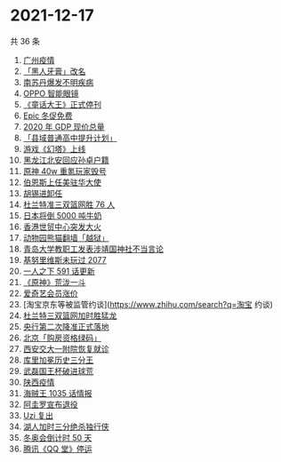 # 2021-12-17

共 36 条

<!-- BEGIN -->
<!-- 最后更新时间 Fri Dec 17 2021 15:13:43 GMT+0800 (China Standard Time) -->

1. [广州疫情](https://www.zhihu.com/search?q=广州疫情)
1. [「黑人牙膏」改名](https://www.zhihu.com/search?q=黑人牙膏)
1. [南苏丹爆发不明疾病](https://www.zhihu.com/search?q=南苏丹)
1. [OPPO 智能眼镜](https://www.zhihu.com/search?q=oppo)
1. [《童话大王》正式停刊](https://www.zhihu.com/search?q=童话大王)
1. [Epic 冬促免费](https://www.zhihu.com/search?q=epic)
1. [2020 年 GDP 现价总量](https://www.zhihu.com/search?q=2020GDP)
1. [「县域普通高中提升计划」](https://www.zhihu.com/search?q=县域普通高中)
1. [游戏《幻塔》上线](https://www.zhihu.com/search?q=幻塔)
1. [黑龙江北安回应孙卓户籍](https://www.zhihu.com/search?q=孙卓)
1. [原神 40w 重氪玩家毁号](https://www.zhihu.com/search?q=原神)
1. [伯恩斯上任美驻华大使](https://www.zhihu.com/search?q=美国驻华大使)
1. [胡锡进卸任](https://www.zhihu.com/search?q=胡锡进)
1. [杜兰特准三双篮网胜 76 人](https://www.zhihu.com/search?q=篮网)
1. [日本将倒 5000 吨牛奶](https://www.zhihu.com/search?q=日本倒奶)
1. [香港世贸中心突发大火](https://www.zhihu.com/search?q=香港世贸中心)
1. [动物园熊猫翻墙「越狱」](https://www.zhihu.com/search?q=熊猫翻墙)
1. [青岛大学教职工发表涉靖国神社不当言论](https://www.zhihu.com/search?q=青岛大学教职工)
1. [基努里维斯未玩过 2077](https://www.zhihu.com/search?q=赛博朋克2077)
1. [一人之下 591 话更新](https://www.zhihu.com/search?q=一人之下)
1. [《原神》荒泷一斗](https://www.zhihu.com/search?q=原神)
1. [爱奇艺会员涨价](https://www.zhihu.com/search?q=爱奇艺)
1. [淘宝京东等被监管约谈](https://www.zhihu.com/search?q=淘宝 约谈)
1. [杜兰特三双篮网加时胜猛龙](https://www.zhihu.com/search?q=篮网)
1. [央行第二次降准正式落地](https://www.zhihu.com/search?q=央行降准)
1. [北京「购房资格绿码」](https://www.zhihu.com/search?q=购房资格绿码)
1. [西安交大一附院恢复就诊](https://www.zhihu.com/search?q=西安交大一附院)
1. [库里加冕历史三分王](https://www.zhihu.com/search?q=库里)
1. [武磊国王杯破进球荒](https://www.zhihu.com/search?q=武磊)
1. [陕西疫情](https://www.zhihu.com/search?q=陕西)
1. [海贼王 1035 话情报](https://www.zhihu.com/search?q=海贼王)
1. [阿圭罗宣布退役](https://www.zhihu.com/search?q=阿圭罗)
1. [Uzi 复出](https://www.zhihu.com/search?q=uzi)
1. [湖人加时三分绝杀独行侠](https://www.zhihu.com/search?q=湖人)
1. [冬奥会倒计时 50 天](https://www.zhihu.com/search?q=冬奥会)
1. [腾讯《QQ 堂》停运](https://www.zhihu.com/search?q=QQ堂)

<!-- END -->
